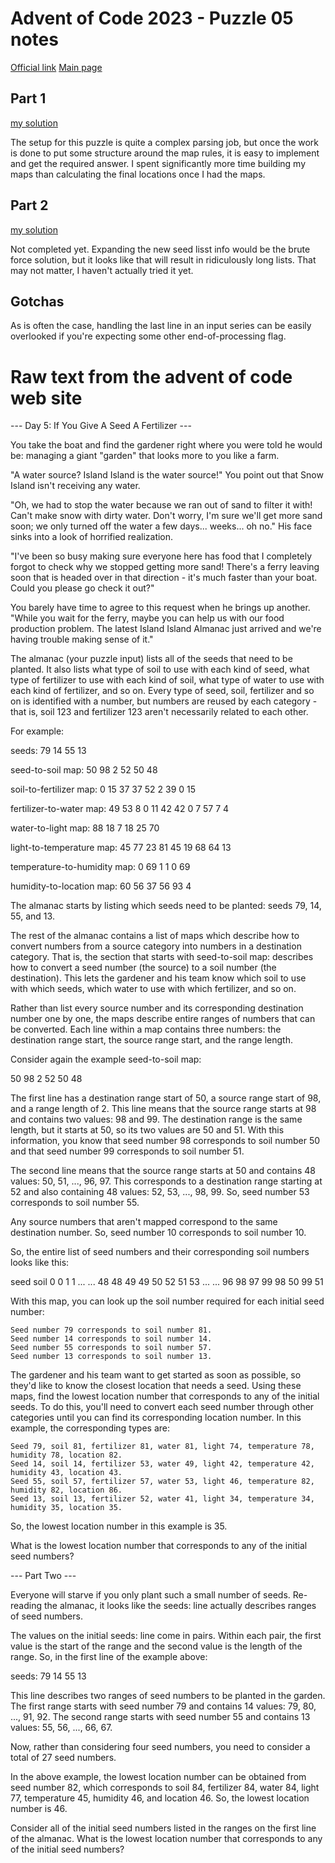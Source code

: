 # Advent of Code 2023 - Puzzle 05 notes

[Official link](https://adventofcode.com/2023/day/5)
[Main page](../README.md)

## Part 1
[my solution](puzzle_05-part_1_jmt.py)

The setup for this puzzle is quite a complex parsing job, but once the work is done to put some structure around the map rules, it is easy to implement and get the required answer.  I spent significantly more time building my maps than calculating the final locations once I had the maps.

## Part 2
[my solution](puzzle_05-part_2_jmt.py)

Not completed yet.  Expanding the new seed lisst info would be the brute force solution, but it looks like that will result in ridiculously long lists.  That may not matter, I haven't actually tried it yet.

## Gotchas

As is often the case, handling the last line in an input series can be easily overlooked if you're expecting some other end-of-processing flag.

# Raw text from the advent of code web site

--- Day 5: If You Give A Seed A Fertilizer ---

You take the boat and find the gardener right where you were told he would be: managing a giant "garden" that looks more to you like a farm.

"A water source? Island Island is the water source!" You point out that Snow Island isn't receiving any water.

"Oh, we had to stop the water because we ran out of sand to filter it with! Can't make snow with dirty water. Don't worry, I'm sure we'll get more sand soon; we only turned off the water a few days... weeks... oh no." His face sinks into a look of horrified realization.

"I've been so busy making sure everyone here has food that I completely forgot to check why we stopped getting more sand! There's a ferry leaving soon that is headed over in that direction - it's much faster than your boat. Could you please go check it out?"

You barely have time to agree to this request when he brings up another. "While you wait for the ferry, maybe you can help us with our food production problem. The latest Island Island Almanac just arrived and we're having trouble making sense of it."

The almanac (your puzzle input) lists all of the seeds that need to be planted. It also lists what type of soil to use with each kind of seed, what type of fertilizer to use with each kind of soil, what type of water to use with each kind of fertilizer, and so on. Every type of seed, soil, fertilizer and so on is identified with a number, but numbers are reused by each category - that is, soil 123 and fertilizer 123 aren't necessarily related to each other.

For example:

seeds: 79 14 55 13

seed-to-soil map:
50 98 2
52 50 48

soil-to-fertilizer map:
0 15 37
37 52 2
39 0 15

fertilizer-to-water map:
49 53 8
0 11 42
42 0 7
57 7 4

water-to-light map:
88 18 7
18 25 70

light-to-temperature map:
45 77 23
81 45 19
68 64 13

temperature-to-humidity map:
0 69 1
1 0 69

humidity-to-location map:
60 56 37
56 93 4

The almanac starts by listing which seeds need to be planted: seeds 79, 14, 55, and 13.

The rest of the almanac contains a list of maps which describe how to convert numbers from a source category into numbers in a destination category. That is, the section that starts with seed-to-soil map: describes how to convert a seed number (the source) to a soil number (the destination). This lets the gardener and his team know which soil to use with which seeds, which water to use with which fertilizer, and so on.

Rather than list every source number and its corresponding destination number one by one, the maps describe entire ranges of numbers that can be converted. Each line within a map contains three numbers: the destination range start, the source range start, and the range length.

Consider again the example seed-to-soil map:

50 98 2
52 50 48

The first line has a destination range start of 50, a source range start of 98, and a range length of 2. This line means that the source range starts at 98 and contains two values: 98 and 99. The destination range is the same length, but it starts at 50, so its two values are 50 and 51. With this information, you know that seed number 98 corresponds to soil number 50 and that seed number 99 corresponds to soil number 51.

The second line means that the source range starts at 50 and contains 48 values: 50, 51, ..., 96, 97. This corresponds to a destination range starting at 52 and also containing 48 values: 52, 53, ..., 98, 99. So, seed number 53 corresponds to soil number 55.

Any source numbers that aren't mapped correspond to the same destination number. So, seed number 10 corresponds to soil number 10.

So, the entire list of seed numbers and their corresponding soil numbers looks like this:

seed  soil
0     0
1     1
...   ...
48    48
49    49
50    52
51    53
...   ...
96    98
97    99
98    50
99    51

With this map, you can look up the soil number required for each initial seed number:

    Seed number 79 corresponds to soil number 81.
    Seed number 14 corresponds to soil number 14.
    Seed number 55 corresponds to soil number 57.
    Seed number 13 corresponds to soil number 13.

The gardener and his team want to get started as soon as possible, so they'd like to know the closest location that needs a seed. Using these maps, find the lowest location number that corresponds to any of the initial seeds. To do this, you'll need to convert each seed number through other categories until you can find its corresponding location number. In this example, the corresponding types are:

    Seed 79, soil 81, fertilizer 81, water 81, light 74, temperature 78, humidity 78, location 82.
    Seed 14, soil 14, fertilizer 53, water 49, light 42, temperature 42, humidity 43, location 43.
    Seed 55, soil 57, fertilizer 57, water 53, light 46, temperature 82, humidity 82, location 86.
    Seed 13, soil 13, fertilizer 52, water 41, light 34, temperature 34, humidity 35, location 35.

So, the lowest location number in this example is 35.

What is the lowest location number that corresponds to any of the initial seed numbers?

--- Part Two ---

Everyone will starve if you only plant such a small number of seeds. Re-reading the almanac, it looks like the seeds: line actually describes ranges of seed numbers.

The values on the initial seeds: line come in pairs. Within each pair, the first value is the start of the range and the second value is the length of the range. So, in the first line of the example above:

seeds: 79 14 55 13

This line describes two ranges of seed numbers to be planted in the garden. The first range starts with seed number 79 and contains 14 values: 79, 80, ..., 91, 92. The second range starts with seed number 55 and contains 13 values: 55, 56, ..., 66, 67.

Now, rather than considering four seed numbers, you need to consider a total of 27 seed numbers.

In the above example, the lowest location number can be obtained from seed number 82, which corresponds to soil 84, fertilizer 84, water 84, light 77, temperature 45, humidity 46, and location 46. So, the lowest location number is 46.

Consider all of the initial seed numbers listed in the ranges on the first line of the almanac. What is the lowest location number that corresponds to any of the initial seed numbers?
